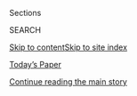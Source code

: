 <div id="app">

<div>

<div class="NYTAppHideMasthead css-1r6wvpq e1suatyy0">

<div class="section css-ui9rw0 e1suatyy2">

<div class="css-eph4ug er09x8g0">

<div class="css-6n7j50">

</div>

<span class="css-1dv1kvn">Sections</span>

<div class="css-10488qs">

<span class="css-1dv1kvn">SEARCH</span>

</div>

[Skip to content](#site-content)[Skip to site
index](#site-index)

</div>

<div class="css-10698na e1huz5gh0">

</div>

</div>

<div id="masthead-bar-one" class="section hasLinks css-15hmgas e1csuq9d3">

<div class="css-uqyvli e1csuq9d0">

</div>

<div class="css-1uqjmks e1csuq9d1">

</div>

<div class="css-9e9ivx">

[](https://myaccount.nytimes.com/auth/login?response_type=cookie&client_id=vi)

</div>

<div class="css-1bvtpon e1csuq9d2">

[Today’s Paper](https://www.nytimes.com/section/todayspaper)

</div>

</div>

</div>

</div>

<div data-aria-hidden="false">

<div id="site-content" data-role="main">

<div id="top-wrapper" class="css-15p45cc eaca97t0" type="top">

<div id="top-slug" class="css-19x0jxb eaca97t1" hidden="">

Advertisement

</div>

[Continue reading the main
story](#after-top)

<div class="ad top-wrapper" style="text-align:center;height:100%;display:block;min-height:90px">

<div id="top" class="place-ad" data-position="top" data-size-key="top">

</div>

</div>

<div id="after-top">

</div>

</div>

<div id="byline" class="section css-15h4p1b e9abtgs0">

<div class="css-1j21atc e1svk9qx1">

<div class="css-nfcc9b e1svk9qx3">

<div class="css-cnx41t">

![Portrait of Jonathan
Martin](https://static01.nyt.com/images/2018/11/06/multimedia/author-jonathan-martin/author-jonathan-martin-thumbLarge.png)

</div>

<div class="css-vl9dhg e1svk9qx5">

<div class="css-1nrhkj6 e1svk9qx6">

# Jonathan Martin

</div>

## <span></span>

Jonathan Martin is a national political correspondent for The New York
Times. Before joining The Times, he had served as senior political
writer for Politico since its inception in 2007. He began covering
politics for National Journal’s political publication, The Hotline, and
then reported on party politics and the aftermath of the 2006 midterm
elections for National Review magazine.  Mr. Martin is a co-author
of the New York Times best seller “The End of the Line: Romney vs.
Obama: The 34 Days That Decided the Election” (December 2012), the
fourth and final e-book in Politico’s 2012 series on the race for the
presidency. His work has been published in The New Republic, National
Journal, The Washington Post and The Wall Street Journal. He has
appeared frequently on television and radio as a political analyst and
commentator, including on CNN, ABC, CBS, NBC, PBS, MSNBC and NPR.

<span class="css-dd5dyy">More**</span>

</div>

</div>

</div>

<div>

<div id="mid1-wrapper" class="css-1mn4oms eaca97t0" type="rank">

<div id="mid1-slug" class="css-1tag3rd eaca97t1">

Advertisement

</div>

[Continue reading the main
story](#after-mid1)

<div id="mid1" class="ad mid1-wrapper" style="text-align:center;height:100%;display:block">

</div>

<div id="after-mid1">

</div>

</div>

</div>

<div class="css-185go5a e1o5byef0">

<div class="css-15cbhtu">

  - [Latest](#stream-panel)
  - <span class="css-6n7j50">Search</span>
    <div class="control">
    <div class="label-container css-1dv1kvn">
    Search
    </div>
    <div class="css-wm4t3d">
    **<span id="clear-search-input" class="css-1dv1kvn">Clear this text
    input</span>
    </div>
    </div>
    <span class="css-1iovbfw"></span>

<div id="stream-panel" class="section css-8msx5b e1jz0cab1">

<div class="css-13mho3u">

1.  
    
    <div class="css-1cp3ece">
    
    <div class="css-1l4spti">
    
    [](/2020/07/31/us/politics/joseph-biden-vice-president.html)
    
    <div class="css-79elbk">
    
    ![](https://static01.nyt.com/images/2020/07/31/us/politics/31biden-vp1/31biden-vp1-thumbWide.jpg?quality=75&auto=webp&disable=upscale)
    
    </div>
    
    ## Lobbying Intensifies Among V.P. Candidates as Biden’s Search Nears an End
    
    Two women, Representative Karen Bass and Susan Rice, the former
    national security adviser, are among the most formidable contenders
    on Joe Biden’s list.
    
    <div class="css-1nqbnmb ea5icrr0">
    
    By <span class="css-1n7hynb">Jonathan Martin, Alexander Burns
    <span>and</span> Katie
    Glueck</span>
    
    </div>
    
    </div>
    
    <div class="css-1lc2l26 e1xfvim33">
    
    </div>
    
    </div>

2.  
    
    <div class="css-1cp3ece">
    
    <div class="css-1l4spti">
    
    [](/2020/07/30/us/politics/kansas-senate-kobach-trump.html)
    
    <div class="css-79elbk">
    
    ![](https://static01.nyt.com/images/2020/07/30/us/politics/30kansas1/merlin_171905724_8041c89b-51ec-4084-8e6d-21bd6273a72f-thumbWide.jpg?quality=75&auto=webp&disable=upscale)
    
    </div>
    
    ## Republicans and White House at Odds Over Kansas Senate Race
    
    Some in the G.O.P. want President Trump to endorse the opponent of
    Kris Kobach, who they worry could cost them a traditionally safe
    Senate seat. So far, the White House has declined to do so.
    
    <div class="css-1nqbnmb ea5icrr0">
    
    By <span class="css-1n7hynb">Jonathan Martin <span>and</span> Katie
    Glueck</span>
    
    </div>
    
    </div>
    
    <div class="css-1lc2l26 e1xfvim33">
    
    </div>
    
    </div>

3.  
    
    <div class="css-1cp3ece">
    
    <div class="css-1l4spti">
    
    [](/2020/07/30/us/politics/trump-delay-2020-election.html)
    
    <div class="css-79elbk">
    
    ![](https://static01.nyt.com/images/2020/07/30/us/politics/30trump-election1/merlin_175126236_6c5d937a-ab38-460a-87aa-892bfd358495-thumbWide.jpg?quality=75&auto=webp&disable=upscale)
    
    </div>
    
    ## Trump Floats an Election Delay, and Republicans Shoot It Down
    
    The president’s suggestion that the Nov. 3 vote could be delayed —
    something he cannot do on his own — drew unusually firm Republican
    resistance and signaled worry about his re-election bid.
    
    <div class="css-1nqbnmb ea5icrr0">
    
    By <span class="css-1n7hynb">Maggie Haberman, Jonathan Martin
    <span>and</span> Reid J.
    Epstein</span>
    
    </div>
    
    </div>
    
    <div class="css-1lc2l26 e1xfvim33">
    
    </div>
    
    </div>

4.  
    
    <div class="css-1cp3ece">
    
    <div class="css-1l4spti">
    
    [](/2020/07/29/us/protests-portland-federal-withdrawal.html)
    
    <div class="css-79elbk">
    
    ![](https://static01.nyt.com/images/2020/07/29/us/29portland-withdrawal/29portland-withdrawal-thumbWide.jpg?quality=75&auto=webp&disable=upscale)
    
    </div>
    
    ## Federal Agencies Agree to Withdraw From Portland, With Conditions
    
    Gov. Kate Brown of Oregon said the teams would begin a withdrawal on
    Thursday. Federal officials cautioned that they would withdraw only
    when they were confident the federal courthouse could be secured.
    
    <div class="css-1nqbnmb ea5icrr0">
    
    By <span class="css-1n7hynb">Mike Baker <span>and</span> Zolan
    Kanno-Youngs</span>
    
    </div>
    
    </div>
    
    <div class="css-1lc2l26 e1xfvim33">
    
    </div>
    
    </div>

5.  
    
    <div class="css-1cp3ece">
    
    <div class="css-1l4spti">
    
    [](/2020/07/27/us/politics/montana-senate-bullock-daines.html)
    
    <div class="css-79elbk">
    
    ![](https://static01.nyt.com/images/2020/07/22/us/politics/00montana-senate1/00montana-senate1-thumbWide.jpg?quality=75&auto=webp&disable=upscale)
    
    </div>
    
    ## Why Montana Is a Test Case for Democrats’ Winning the Senate
    
    The race between Steve Daines, the Republican incumbent, and Steve
    Bullock could prove crucial in a year when Democrats need to win in
    conservative-leaning states where President Trump may still prevail.
    
    <div class="css-1nqbnmb ea5icrr0">
    
    By <span class="css-1n7hynb">Jonathan
    Martin</span>
    
    </div>
    
    </div>
    
    <div class="css-1lc2l26 e1xfvim33">
    
    </div>
    
    </div>

6.  
    
    <div class="css-1cp3ece">
    
    <div class="css-1l4spti">
    
    [](/es/2020/07/21/espanol/estados-unidos/donald-trump-coronavirus-republicanos.html)
    
    <div class="css-79elbk">
    
    ![](https://static01.nyt.com/images/2020/07/21/us/politics/21trump-virus-ES-00/00trump-virus1-thumbWide.jpg?quality=75&auto=webp&disable=upscale)
    
    </div>
    
    ### <span class="css-m70j1g">Elecciones 2020</span>
    
    ## Trump desestima la crisis del coronavirus y los republicanos empiezan a romper filas
    
    El presidente estadounidense presiona a los estados para que
    retornen rápido a la vida cotidiana y cada vez hay más líderes de su
    partido que temen la devastación de la enfermedad y que los votantes
    enojados busquen otro camino.
    
    <div class="css-1nqbnmb ea5icrr0">
    
    By <span class="css-1n7hynb">Alexander Burns, Jonathan Martin
    <span>and</span> Maggie Haberman</span>
    
    </div>
    
    <div class="css-185051n">
    
    [Read in
    English](https://www.nytimes.com/2020/07/19/us/politics/republicans-contradict-trump-coronavirus.html "Read in English")
    
    </div>
    
    </div>
    
    <div class="css-1lc2l26 e1xfvim33">
    
    </div>
    
    </div>

7.  
    
    <div class="css-1cp3ece">
    
    <div class="css-1l4spti">
    
    [](/2020/07/19/us/politics/republicans-contradict-trump-coronavirus.html)
    
    <div class="css-79elbk">
    
    ![](https://static01.nyt.com/images/2020/07/21/us/politics/00trump-virus1/00trump-virus1-thumbWide.jpg?quality=75&auto=webp&disable=upscale)
    
    </div>
    
    ## As Trump Ignores Virus Crisis, Republicans Start to Break Ranks
    
    President Trump continues to press for a quick return to life as
    usual, but Republicans who fear a rampaging disease and angry voters
    are increasingly going their own way.
    
    <div class="css-1nqbnmb ea5icrr0">
    
    By <span class="css-1n7hynb">Alexander Burns, Jonathan Martin
    <span>and</span> Maggie Haberman</span>
    
    </div>
    
    <div class="css-185051n">
    
    [Leer en
    español](https://www.nytimes.com/es/2020/07/21/espanol/estados-unidos/donald-trump-coronavirus-republicanos.html "Read in Spanish")
    
    </div>
    
    </div>
    
    <div class="css-1lc2l26 e1xfvim33">
    
    </div>
    
    </div>

8.  
    
    <div class="css-1cp3ece">
    
    <div class="css-1l4spti">
    
    [](/2020/07/14/us/politics/Election-primary-runoff-results.html)
    
    <div class="css-79elbk">
    
    ![](https://static01.nyt.com/images/2020/07/14/us/politics/14election-results-js-1/14election-results-js-1-thumbWide.jpg?quality=75&auto=webp&disable=upscale)
    
    </div>
    
    ## Sessions Pays the Price for Incurring Trump’s Wrath, Losing Alabama Senate Race
    
    In Maine, Sara Gideon prevailed over limited competition in the
    Democratic primary for Senate and will face Susan Collins in a race
    that has become the priciest Senate campaign in the state’s history.
    
    <div class="css-1nqbnmb ea5icrr0">
    
    By <span class="css-1n7hynb">Elaina Plott <span>and</span> Jonathan
    Martin</span>
    
    </div>
    
    </div>
    
    <div class="css-1lc2l26 e1xfvim33">
    
    </div>
    
    </div>

9.  
    
    <div class="css-1cp3ece">
    
    <div class="css-1l4spti">
    
    [](/2020/07/11/us/politics/trump-biden-2020-election.html)
    
    <div class="css-79elbk">
    
    ![](https://static01.nyt.com/images/2020/07/11/us/politics/11bidenmap1/11bidenmap1-thumbWide.jpg?quality=75&auto=webp&disable=upscale)
    
    </div>
    
    ## Georgia. Ohio. Texas. Democrats Tell Biden to Go Big (He’s Being Cautious).
    
    This election, some Democrats argue, offers the party the
    provocative possibility of a new path to the presidency, even as
    others warn against overconfidence.
    
    <div class="css-1nqbnmb ea5icrr0">
    
    By <span class="css-1n7hynb">Jonathan
    Martin</span>
    
    </div>
    
    </div>
    
    <div class="css-1lc2l26 e1xfvim33">
    
    </div>
    
    </div>

10. 
    
    <div class="css-1cp3ece">
    
    <div class="css-1l4spti">
    
    [](/2020/07/02/us/politics/trump-2020-campaign-problems.html)
    
    <div class="css-79elbk">
    
    ![](https://static01.nyt.com/images/2020/07/02/us/politics/02trump-campaign1/02trump-campaign1-thumbWide.jpg?quality=75&auto=webp&disable=upscale)
    
    </div>
    
    ## Why June Was Such a Terrible Month for Trump
    
    Last month represented the political nadir of President Trump’s
    three and a half years in office, thanks to self-inflicted wounds as
    he played to his base and missteps by a fractured campaign.
    
    <div class="css-1nqbnmb ea5icrr0">
    
    By <span class="css-1n7hynb">Maggie Haberman, Jonathan Martin
    <span>and</span> Alexander Burns</span>
    
    </div>
    
    </div>
    
    <div class="css-1lc2l26 e1xfvim33">
    
    </div>
    
    </div>

<div class="css-13mho3u">

<div class="css-1t62hi8">

<div class="css-1stvaey">

Show
More

<div>

<div style="border:0;clip:rect(0 0 0 0);height:1px;margin:-1px;overflow:hidden;white-space:nowrap;padding:0;width:1px;position:absolute" data-role="log" data-aria-live="assertive">

</div>

<div style="border:0;clip:rect(0 0 0 0);height:1px;margin:-1px;overflow:hidden;white-space:nowrap;padding:0;width:1px;position:absolute" data-role="log" data-aria-live="assertive">

</div>

<div style="border:0;clip:rect(0 0 0 0);height:1px;margin:-1px;overflow:hidden;white-space:nowrap;padding:0;width:1px;position:absolute" data-role="log" data-aria-live="polite">

</div>

<div style="border:0;clip:rect(0 0 0 0);height:1px;margin:-1px;overflow:hidden;white-space:nowrap;padding:0;width:1px;position:absolute" data-role="log" data-aria-live="polite">

</div>

</div>

</div>

</div>

</div>

</div>

<div class="css-g6hk37 supplemental">

<div id="mid2-wrapper" class="css-10wkyv7 eaca97t0" type="lede">

<div id="mid2-slug" class="css-1tag3rd eaca97t1">

Advertisement

</div>

[Continue reading the main
story](#after-mid2)

<div id="mid2" class="ad mid2-wrapper" style="text-align:center;height:100%;display:block;min-height:250px">

</div>

<div id="after-mid2">

</div>

</div>

## Follow Elsewhere

<div class="module-body">

  - [**<span data-aria-hidden="true">jmartnyt</span><span class="css-1dv1kvn">twitter
    page for jmartnyt</span>](https://twitter.com/jmartnyt)

</div>

</div>

</div>

</div>

</div>

</div>

</div>

## Site Index

<div>

</div>

## Site Information Navigation

  - [© <span>2020</span> <span>The New York Times
    Company</span>](https://help.nytimes.com/hc/en-us/articles/115014792127-Copyright-notice)

<!-- end list -->

  - [NYTCo](https://www.nytco.com/)
  - [Contact
    Us](https://help.nytimes.com/hc/en-us/articles/115015385887-Contact-Us)
  - [Work with us](https://www.nytco.com/careers/)
  - [Advertise](https://nytmediakit.com/)
  - [T Brand Studio](http://www.tbrandstudio.com/)
  - [Your Ad
    Choices](https://www.nytimes.com/privacy/cookie-policy#how-do-i-manage-trackers)
  - [Privacy](https://www.nytimes.com/privacy)
  - [Terms of
    Service](https://help.nytimes.com/hc/en-us/articles/115014893428-Terms-of-service)
  - [Terms of
    Sale](https://help.nytimes.com/hc/en-us/articles/115014893968-Terms-of-sale)
  - [Site
    Map](https://spiderbites.nytimes.com)
  - [Help](https://help.nytimes.com/hc/en-us)
  - [Subscriptions](https://www.nytimes.com/subscription?campaignId=37WXW)

</div>

</div>
